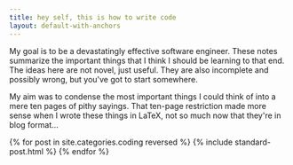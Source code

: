 ```yaml
---
title: hey self, this is how to write code
layout: default-with-anchors
---
```


My goal is to be a devastatingly effective software engineer. These notes
summarize the important things that I think I should be learning to that
end. The ideas here are not novel, just useful. They are also incomplete and
possibly wrong, but you've got to start somewhere.

My aim was to condense the most important things I could think of into a mere
ten pages of pithy sayings. That ten-page restriction made more sense when I
wrote these things in LaTeX, not so much now that they're in blog format...

{% for post in site.categories.coding reversed %}
  {% include standard-post.html %}
{% endfor %}

